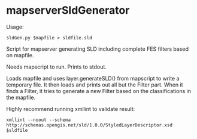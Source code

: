 mapserverSldGenerator
=====================

Usage:

	sldGen.py $mapfile > sldfile.sld

Script for mapserver generating SLD including complete FES filters based on mapfile.

Needs mapscript to run. Prints to stdout.


Loads mapfile and uses layer.generateSLD() from mapscript to write a temporary file.
It then loads and prints out all but the Filter part.
When it finds a Filter, it tries to generate a new Filter based on the classifications in the mapfile.


Highly recommend running xmllint to validate result:

	xmllint --noout --schema http://schemas.opengis.net/sld/1.0.0/StyledLayerDescriptor.xsd $sldfile
